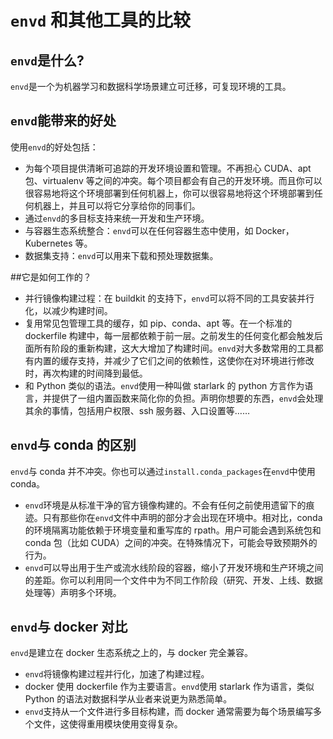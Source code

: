 # `envd` 和其他工具的比较

## `envd`是什么?

`envd`是一个为机器学习和数据科学场景建立可迁移，可复现环境的工具。

## `envd`能带来的好处

使用`envd`的好处包括：

- 为每个项目提供清晰可追踪的开发环境设置和管理。不再担心 CUDA、apt 包、virtualenv 等之间的冲突。每个项目都会有自己的开发环境。而且你可以很容易地将这个环境部署到任何机器上，你可以很容易地将这个环境部署到任何机器上，并且可以将它分享给你的同事们。
- 通过`envd`的多目标支持来统一开发和生产环境。
- 与容器生态系统整合：`envd`可以在任何容器生态中使用，如 Docker，Kubernetes 等。
- 数据集支持：`envd`可以用来下载和预处理数据集。

##它是如何工作的？

- 并行镜像构建过程：在 buildkit 的支持下，`envd`可以将不同的工具安装并行化，以减少构建时间。
- 复用常见包管理工具的缓存，如 pip、conda、apt 等。在一个标准的 dockerfile 构建中，每一层都依赖于前一层。之前发生的任何变化都会触发后面所有阶段的重新构建，这大大增加了构建时间。`envd`对大多数常用的工具都有内置的缓存支持，并减少了它们之间的依赖性，这使你在对环境进行修改时，再次构建的时间降到最低。
- 和 Python 类似的语法。`envd`使用一种叫做 starlark 的 python 方言作为语言，并提供了一组内置函数来简化你的负担。声明你想要的东西，`envd`会处理其余的事情，包括用户权限、ssh 服务器、入口设置等……

## `envd`与 conda 的区别

`envd`与 conda 并不冲突。你也可以通过`install.conda_packages`在`envd`中使用 conda。

- `envd`环境是从标准干净的官方镜像构建的。不会有任何之前使用遗留下的痕迹。只有那些你在`envd`文件中声明的部分才会出现在环境中。相对比，conda 的环境隔离功能依赖于环境变量和重写库的 rpath。用户可能会遇到系统包和 conda 包（比如 CUDA）之间的冲突。在特殊情况下，可能会导致预期外的行为。
- `envd`可以导出用于生产或流水线阶段的容器，缩小了开发环境和生产环境之间的差距。你可以利用同一个文件中为不同工作阶段（研究、开发、上线、数据处理等）声明多个环境。

## `envd`与 docker 对比

`envd`是建立在 docker 生态系统之上的，与 docker 完全兼容。

- `envd`将镜像构建过程并行化，加速了构建过程。
- docker 使用 dockerfile 作为主要语言。`envd`使用 starlark 作为语言，类似 Python 的语法对数据科学从业者来说更为熟悉简单。
- `envd`支持从一个文件进行多目标构建，而 docker 通常需要为每个场景编写多个文件，这使得重用模块使用变得复杂。
